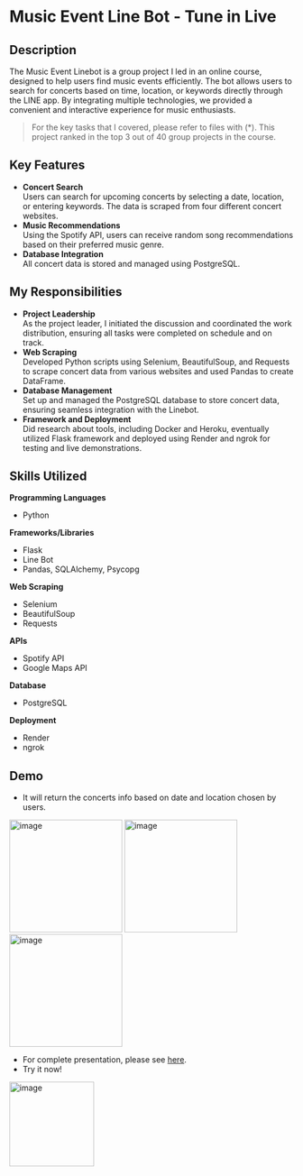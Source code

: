 # Music Event Line Bot - Tune in Live

## Description
The Music Event Linebot is a group project I led in an online course, designed to help users find music events efficiently. The bot allows users to search for concerts based on time, location, or keywords directly through the LINE app. By integrating multiple technologies, we provided a convenient and interactive experience for music enthusiasts.

> For the key tasks that I covered, please refer to files with (*).
> This project ranked in the top 3 out of 40 group projects in the course.
## Key Features
-   **Concert Search**  
Users can search for upcoming concerts by selecting a date, location, or entering keywords. The data is scraped from four different concert websites.
-   **Music Recommendations**  
Using the Spotify API, users can receive random song recommendations based on their preferred music genre.
-   **Database Integration**  
All concert data is stored and managed using PostgreSQL.

## My Responsibilities

-   **Project Leadership**<br>
As the project leader, I initiated the discussion and coordinated the work distribution, ensuring all tasks were completed on schedule and on track.
-   **Web Scraping**  
Developed Python scripts using Selenium, BeautifulSoup, and Requests to scrape concert data from various websites and used Pandas to create DataFrame.
-   **Database Management**  
Set up and managed the PostgreSQL database to store concert data, ensuring seamless integration with the Linebot.
-   **Framework and Deployment**  
Did research about tools, including Docker and Heroku, eventually utilized Flask framework and deployed using Render and ngrok for testing and live demonstrations.

## Skills Utilized
**Programming Languages**
- Python

**Frameworks/Libraries**
- Flask
- Line Bot
- Pandas, SQLAlchemy, Psycopg

**Web Scraping**
- Selenium
- BeautifulSoup
- Requests

**APIs**
- Spotify API
- Google Maps API

**Database**
- PostgreSQL

**Deployment**
- Render
- ngrok

## Demo

- It will return the concerts info based on date and location chosen by users.

<img src="https://lh7-us.googleusercontent.com/slidesz/AGV_vUf_Xa-cUIHQ9v2uaGKApSdmlZafuGfiZ615hBgP4LNF4UThfGAAbg4GBuUtTGoSRvT-aV5fBgJ2iRiGZAXh0hVA-ZZtCaefk8S6TWaoBEg09wNXBTeM4N_w_O6aJMTx-XkJ5YxpeXL4oW3oEUB0k-iIAPzLbRzX=s2048?key=IBW-Noggu96GUSOhL3Odow" alt="image" width="200" height="auto"> <img src="https://lh7-us.googleusercontent.com/slidesz/AGV_vUejgbmMSS7za0U75uJfa1GNaUXKSbNNaDpSzssk5cUu4ZiMDhknkj8u-iI5YqlDXxg1_O5-OS2wyw-7COVvpgOq_SI3G9mJOiETRlsBEDHj4J0FJohaObw0AzfupulITL3CC4cd8Q5etlPRhFYYVyIUc7_Pi_4=s2048?key=IBW-Noggu96GUSOhL3Odow" alt="image" width="200" height="auto"> <img src="https://lh7-us.googleusercontent.com/slidesz/AGV_vUdAlIDtoluyJWI23crezb8_qzRCEWQgKkF5NoVgyfB7QePMy8hwObSGCtLlHUJrh3knIlRArO42LE5fPmDyypwh6MhJcRWrZVJlIoOoJc8_CU7rRKRGXxZ19cQ_-YYxNQe4upbxdH4FM4bJw6BTIvHEzjNhqsVQ=s2048?key=IBW-Noggu96GUSOhL3Odow" alt="image" width="200" height="auto">

- For complete presentation, please see [here](https://ccclub-staging.s3.amazonaws.com/static/projects/slides/2024Spring/Tune_in_Live_-_%E9%9F%B3%E6%A8%82%E5%B1%95%E6%BC%94%E6%B4%BB%E5%8B%95_LineBot.pdf).
- Try it now!
<img src="https://lh7-us.googleusercontent.com/slidesz/AGV_vUfXpFRQmkD1o442UFVG-08f0ZibByV1K28tmkeasSxjQidAiucv7IA-EK3Qx2ED8dO6SvPWqw02vUvn3WU4GlkPw4E0aioHUHNF4x7QXNilrP2Ic-SkKdKD4ZzAab3up05CV8wSPBFl1T4r2dYlZpFaHP5CQl97=s2048?key=j9dtjQpqF34TSynTEWTP0Q" alt="image" width="150" height="auto">
